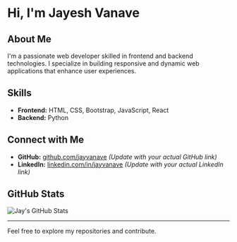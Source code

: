 # Hi, I'm Jayesh Vanave

## About Me
I'm a passionate web developer skilled in frontend and backend technologies. I specialize in building responsive and dynamic web applications that enhance user experiences.

## Skills
- **Frontend:** HTML, CSS, Bootstrap, JavaScript, React
- **Backend:** Python

## Connect with Me
- **GitHub:** [github.com/jayvanave](https://github.com/jayvanave) *(Update with your actual GitHub link)*
- **LinkedIn:** [linkedin.com/in/jayvanave](https://linkedin.com/in/jayvanave) *(Update with your actual LinkedIn link)*

## GitHub Stats
![Jay's GitHub Stats](https://github-readme-stats.vercel.app/api?username=jayvanave&show_icons=true&theme=radical)

---
Feel free to explore my repositories and contribute.

